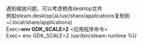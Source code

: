 遇到缩放问题，可以考虑修改desktop文件  
例如steam.desktop(从/usr/share/applications复制到~/.local/share/applications)  
Exec=__env GDK_SCALE=2__ <应用程序命令>  
Exec= env GDK_SCALE=2 /usr/bin/steam-runtime %U  
